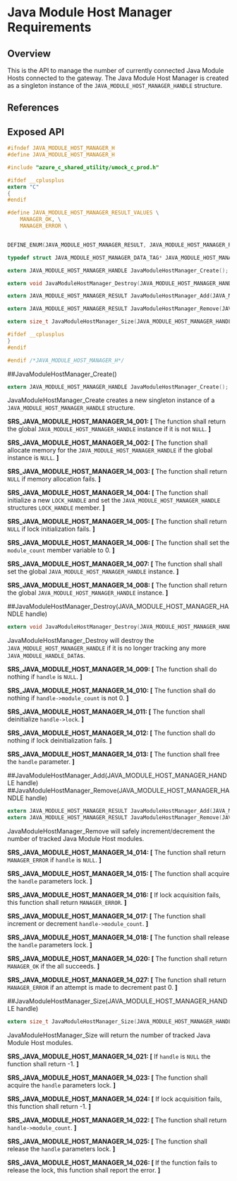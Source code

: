# Java Module Host Manager Requirements

## Overview
This is the API to manage the number of currently connected Java Module Hosts connected to the gateway. The Java Module Host Manager is created as a singleton instance of the `JAVA_MODULE_HOST_MANAGER_HANDLE` structure.

## References

## Exposed API
```c
#ifndef JAVA_MODULE_HOST_MANAGER_H
#define JAVA_MODULE_HOST_MANAGER_H

#include "azure_c_shared_utility/umock_c_prod.h"

#ifdef __cplusplus
extern "C"
{
#endif

#define JAVA_MODULE_HOST_MANAGER_RESULT_VALUES \
	MANAGER_OK, \
	MANAGER_ERROR \


DEFINE_ENUM(JAVA_MODULE_HOST_MANAGER_RESULT, JAVA_MODULE_HOST_MANAGER_RESULT_VALUES);

typedef struct JAVA_MODULE_HOST_MANAGER_DATA_TAG* JAVA_MODULE_HOST_MANAGER_HANDLE;

extern JAVA_MODULE_HOST_MANAGER_HANDLE JavaModuleHostManager_Create();

extern void JavaModuleHostManager_Destroy(JAVA_MODULE_HOST_MANAGER_HANDLE handle);

extern JAVA_MODULE_HOST_MANAGER_RESULT JavaModuleHostManager_Add(JAVA_MODULE_HOST_MANAGER_HANDLE handle);

extern JAVA_MODULE_HOST_MANAGER_RESULT JavaModuleHostManager_Remove(JAVA_MODULE_HOST_MANAGER_HANDLE handle);

extern size_t JavaModuleHostManager_Size(JAVA_MODULE_HOST_MANAGER_HANDLE handle);

#ifdef __cplusplus
}
#endif

#endif /*JAVA_MODULE_HOST_MANAGER_H*/
```

##JavaModuleHostManager_Create()
```c
extern JAVA_MODULE_HOST_MANAGER_HANDLE JavaModuleHostManager_Create();
```
JavaModuleHostManager_Create creates a new singleton instance of a `JAVA_MODULE_HOST_MANAGER_HANDLE` structure.

**SRS_JAVA_MODULE_HOST_MANAGER_14_001: [** The function shall return the global `JAVA_MODULE_HOST_MANAGER_HANDLE` instance if it is not `NULL`. **]**

**SRS_JAVA_MODULE_HOST_MANAGER_14_002: [** The function shall allocate memory for the `JAVA_MODULE_HOST_MANAGER_HANDLE` if the global instance is `NULL`. **]**

**SRS_JAVA_MODULE_HOST_MANAGER_14_003: [** The function shall return `NULL` if memory allocation fails. **]**

**SRS_JAVA_MODULE_HOST_MANAGER_14_004: [** The function shall initialize a new `LOCK_HANDLE` and set the `JAVA_MODULE_HOST_MANAGER_HANDLE` structures  `LOCK_HANDLE` member. **]**

**SRS_JAVA_MODULE_HOST_MANAGER_14_005: [** The function shall return `NULL` if lock initialization fails. **]**

**SRS_JAVA_MODULE_HOST_MANAGER_14_006: [** The function shall set the `module_count` member variable to 0. **]**

**SRS_JAVA_MODULE_HOST_MANAGER_14_007: [** The function shall shall set the global `JAVA_MODULE_HOST_MANAGER_HANDLE` instance. **]**

**SRS_JAVA_MODULE_HOST_MANAGER_14_008: [** The function shall return the global `JAVA_MODULE_HOST_MANAGER_HANDLE` instance. **]**

##JavaModuleHostManager_Destroy(JAVA_MODULE_HOST_MANAGER_HANDLE handle)
```c
extern void JavaModuleHostManager_Destroy(JAVA_MODULE_HOST_MANAGER_HANDLE handle);
```
JavaModuleHostManager_Destroy will destroy the `JAVA_MODULE_HOST_MANAGER_HANDLE` if it is no longer tracking any more `JAVA_MODULE_HANDLE_DATA`s.

**SRS_JAVA_MODULE_HOST_MANAGER_14_009: [** The function shall do nothing if `handle` is `NULL`. **]**

**SRS_JAVA_MODULE_HOST_MANAGER_14_010: [** The function shall do nothing if `handle->module_count` is not 0. **]**

**SRS_JAVA_MODULE_HOST_MANAGER_14_011: [** The function shall deinitialize `handle->lock`. **]**

**SRS_JAVA_MODULE_HOST_MANAGER_14_012: [** The function shall do nothing if lock deinitialization fails. **]**

**SRS_JAVA_MODULE_HOST_MANAGER_14_013: [** The function shall free the `handle` parameter. **]**

##JavaModuleHostManager_Add(JAVA_MODULE_HOST_MANAGER_HANDLE handle)
##JavaModuleHostManager_Remove(JAVA_MODULE_HOST_MANAGER_HANDLE handle)
```c
extern JAVA_MODULE_HOST_MANAGER_RESULT JavaModuleHostManager_Add(JAVA_MODULE_HOST_MANAGER_HANDLE handle);
extern JAVA_MODULE_HOST_MANAGER_RESULT JavaModuleHostManager_Remove(JAVA_MODULE_HOST_MANAGER_HANDLE handle);
```
JavaModuleHostManager_Remove will safely increment/decrement the number of tracked Java Module Host modules.

**SRS_JAVA_MODULE_HOST_MANAGER_14_014: [** The function shall return `MANAGER_ERROR` if `handle` is `NULL`. **]**

**SRS_JAVA_MODULE_HOST_MANAGER_14_015: [** The function shall acquire the `handle` parameters lock. **]**

**SRS_JAVA_MODULE_HOST_MANAGER_14_016: [** If lock acquisition fails, this function shall return `MANAGER_ERROR`. **]**

**SRS_JAVA_MODULE_HOST_MANAGER_14_017: [** The function shall increment or decrement `handle->module_count`. **]**

**SRS_JAVA_MODULE_HOST_MANAGER_14_018: [** The function shall release the `handle` parameters lock. **]**

**SRS_JAVA_MODULE_HOST_MANAGER_14_020: [** The function shall return `MANAGER_OK` if the all succeeds. **]**

**SRS_JAVA_MODULE_HOST_MANAGER_14_027: [** The function shall return `MANAGER_ERROR` if an attempt is made to decrement past 0. **]**

##JavaModuleHostManager_Size(JAVA_MODULE_HOST_MANAGER_HANDLE handle)
```c
extern size_t JavaModuleHostManager_Size(JAVA_MODULE_HOST_MANAGER_HANDLE handle);
```
JavaModuleHostManager_Size will return the number of tracked Java Module Host modules.

**SRS_JAVA_MODULE_HOST_MANAGER_14_021: [** If `handle` is `NULL` the function shall return -1. **]**

**SRS_JAVA_MODULE_HOST_MANAGER_14_023: [** The function shall acquire the `handle` parameters lock. **]**

**SRS_JAVA_MODULE_HOST_MANAGER_14_024: [** If lock acquisition fails, this function shall return -1. **]**

**SRS_JAVA_MODULE_HOST_MANAGER_14_022: [** The function shall return `handle->module_count`. **]**

**SRS_JAVA_MODULE_HOST_MANAGER_14_025: [** The function shall release the `handle` parameters lock. **]**

**SRS_JAVA_MODULE_HOST_MANAGER_14_026: [** If the function fails to release the lock, this function shall report the error. **]**